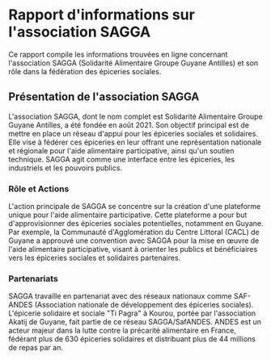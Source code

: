 # Rapport d'informations sur l'association SAGGA

Ce rapport compile les informations trouvées en ligne concernant l'association SAGGA (Solidarité Alimentaire Groupe Guyane Antilles) et son rôle dans la fédération des épiceries sociales.




## Présentation de l'association SAGGA

L'association SAGGA, dont le nom complet est Solidarité Alimentaire Groupe Guyane Antilles, a été fondée en août 2021. Son objectif principal est de mettre en place un réseau d'appui pour les épiceries sociales et solidaires. Elle vise à fédérer ces épiceries en leur offrant une représentation nationale et régionale pour l'aide alimentaire participative, ainsi qu'un soutien technique. SAGGA agit comme une interface entre les épiceries, les industriels et les pouvoirs publics.

### Rôle et Actions

L'action principale de SAGGA se concentre sur la création d'une plateforme unique pour l'aide alimentaire participative. Cette plateforme a pour but d'approvisionner des épiceries sociales potentielles, notamment en Guyane. Par exemple, la Communauté d'Agglomération du Centre Littoral (CACL) de Guyane a approuvé une convention avec SAGGA pour la mise en œuvre de l'aide alimentaire participative, visant à orienter les publics et bénéficiaires vers les épiceries sociales et solidaires partenaires.

### Partenariats

SAGGA travaille en partenariat avec des réseaux nationaux comme SAF-ANDES (Association nationale de développement des épiceries sociales). L'épicerie solidaire et sociale "Ti Pagra" à Kourou, portée par l'association Akatij de Guyane, fait partie de ce réseau SAGGA/SafANDES. ANDES est un acteur majeur dans la lutte contre la précarité alimentaire en France, fédérant plus de 630 épiceries solidaires et distribuant plus de 44 millions de repas par an.
